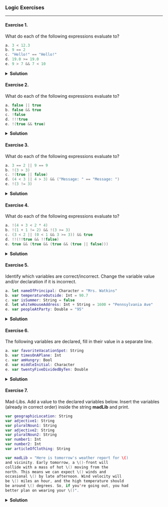 ### Logic Exercises
---

#### Exercise 1.
What do each of the following expressions evaluate to?
```swift
a. 3 < 12.3
b. 9 == 2
c. "Hello!" == "Hello!"
d. 19.0 >= 19.0
e. 9 > 7 && 7 < 10
```

<details>
<summary><b>Solution</b></summary>

```swift
a. true
b. false
c. true
d. true
e. true 
```

</details>


#### Exercise 2.
What do each of the following expressions evaluate to?
```swift
a. false || true
b. false && true
c. !false
d. !!!true
e. !(true && true)
```

<details>
<summary><b>Solution</b></summary>

```swift
a. true
b. false
c. true
d. false
e. false
```

</details>


#### Exercise 3.
What do each of the following expressions evaluate to?
```swift
a. 3 == 2 || 9 == 9
b. !(3 > 3)
c. !(true || false)
d. (4 < 3 || 4 > 3) && ("Message: " == "Message: ")
e. !(3 != 3)
```

<details>
<summary><b>Solution</b></summary>

```swift
a. true
b. true
c. false
d. true
e. true
```

</details>



#### Exercise 4.
What do each of the following expressions evaluate to?
```swift
a. !(4 + 3 < 2 * 4)
b. !(1 + 1 != 2) && !(3 >= 3)
c. (3 < 2 || (0 < 1 && 3 >= 3)) && true
d. !!(!!true && !!false)
e. true && (true && (true && (true || false)))
```


<details>
<summary><b>Solution</b></summary>

```swift
a. false
b. false
c. true
d. false
e. true
```

</details>


#### Exercise 5.
Identify which variables are correct/incorrect. Change the variable value and/or declaration if it is incorrect.
```swift
a. let nameOfPrincipal: Character = "Mrs. Watkins"
b. var temperatureOutside: Int = 90.7
c. var isSummer: String = false
d. let whiteHouseAddress: Int + String = 1600 + "Pennsylvania Ave"
e. var peopleAtParty: Double = "95"
```

<details>
<summary><b>Solution</b></summary>

```swift
a. incorrect -> let nameOfPrincipal: String = "Mrs. Watkins"
b. incorrect -> var temperatureOutside: Double = 90.7
c. incorrect -> var isSummer: Bool = false 
d. incorrect -> let whiteHouseAddress: String = "1600 Pennsylvania Ave"
e. incorrect -> var peopleAtParty: Int = 95
```

</details>


#### Exercise 6.
The following variables are declared, fill in their value in a separate line.
```swift
a. var favoriteVacationSpot: String
b. var timesOnAPlane: Int
c. var amHungry: Bool
d. var middleInitial: Character
e. var twentyFiveDividedByTen: Double
```


<details>
<summary><b>Solution</b></summary>

```swift
a. favoriteVacationSpot = "Hawaii"
b. timesOnAPlane = 0
c. amHungry = true
d. middleInitial = "Y"
e. twentyFiveDividedByTen = 2.5
```

</details>

#### Exercise 7.
Mad-Libs. Add a value to the declared variables below. Insert the variables (already in correct order) inside the string  __madLib__ and print.
```swift
var geographicLocation: String
var adjective1: String
var pluralNoun1: String
var adjective2: String
var pluralNoun2: String
var number1: Int
var number2: Int
var articleOfClothing: String

var madLib = "Here is tomorrow's weather report for \()
and vicinity. Early tomorrow, a \()-front will
collide with a mass of hot \() moving from the
north. This means we can expect \() winds and
occasional \() by late afternoon. Wind velocity will
be \() miles an hour, and the high temperature should
be around \() degrees. So, if you're going out, you had
better plan on wearing your \()".
```

<details>
<summary><b>Solution</b></summary>

```swift
var geographicLocation: String = "New York"
var adjective1: String = "cold"
var pluralNoun1: String = "gasses"
var adjective2: String = "strong"
var pluralNoun2: String = "thunderstorms"
var number1: Int = 9
var number2: Int = 56
var articleOfClothing: String = "hoodie"

var madLib = "Here is tomorrow's weather report for \(geographicLocation)
and vicinity. Early tomorrow, a \(adjective1)-front will
collide with a mass of hot \(pluralNoun1) moving from the
north. This means we can expect \(adjective2) winds and
occasional \(pluralNoun2) by late afternoon. Wind velocity will
be \(number1) miles an hour, and the high temperature should
be around \(number2) degrees. So, if you're going out, you had
better plan on wearing your \(articleOfClothing)".
```

</details>

